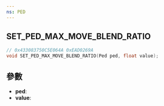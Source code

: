 ```yaml
---
ns: PED
---
```

## SET_PED_MAX_MOVE_BLEND_RATIO

```c
// 0x433083750C5E064A 0xEAD0269A
void SET_PED_MAX_MOVE_BLEND_RATIO(Ped ped, float value);
```


## 參數
* **ped**: 
* **value**: 

